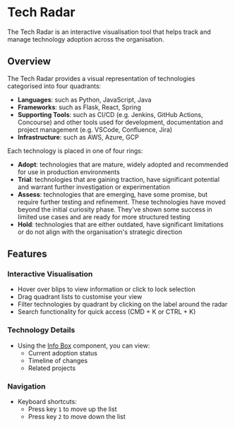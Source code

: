 # Tech Radar

The Tech Radar is an interactive visualisation tool that helps track and manage technology adoption across the organisation.

## Overview

The Tech Radar provides a visual representation of technologies categorised into four quadrants:

- **Languages**: such as Python, JavaScript, Java
- **Frameworks**: such as Flask, React, Spring
- **Supporting Tools**: such as CI/CD (e.g. Jenkins, GitHub Actions, Concourse) and other tools used for development, documentation and project management (e.g. VSCode, Confluence, Jira)
- **Infrastructure**: such as AWS, Azure, GCP

Each technology is placed in one of four rings:

- **Adopt**: technologies that are mature, widely adopted and recommended for use in production environments
- **Trial**: technologies that are gaining traction, have significant potential and warrant further investigation or experimentation
- **Assess**: technologies that are emerging, have some promise, but require further testing and refinement. These technologies have moved beyond the initial curiosity phase. They've shown some success in limited use cases and are ready for more structured testing
- **Hold**: technologies that are either outdated, have significant limitations or do not align with the organisation's strategic direction

## Features

### Interactive Visualisation

- Hover over blips to view information or click to lock selection
- Drag quadrant lists to customise your view
- Filter technologies by quadrant by clicking on the label around the radar
- Search functionality for quick access (CMD + K or CTRL + K)

### Technology Details

- Using the [Info Box](/components/infoBox) component, you can view:
  - Current adoption status
  - Timeline of changes
  - Related projects

### Navigation

- Keyboard shortcuts:
  - Press key `1` to move up the list
  - Press key `2` to move down the list
